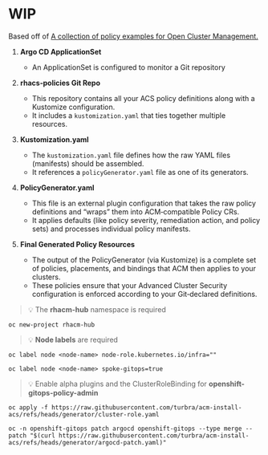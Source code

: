 
# WIP
Based off of [A collection of policy examples for Open Cluster Management.]( https://github.com/open-cluster-management-io/policy-collection/tree/main/policygenerator/policy-sets/community/acs-secure)

1. **Argo CD ApplicationSet**  
   - An ApplicationSet is configured to monitor a Git repository
     
2. **rhacs‑policies Git Repo**  
   - This repository contains all your ACS policy definitions along with a Kustomize configuration.
   - It includes a `kustomization.yaml` that ties together multiple resources.

3. **Kustomization.yaml**  
   - The `kustomization.yaml` file defines how the raw YAML files (manifests) should be assembled.
   - It references a `policyGenerator.yaml` file as one of its generators.

4. **PolicyGenerator.yaml**  
   - This file is an external plugin configuration that takes the raw policy definitions and “wraps” them into ACM‑compatible Policy CRs.
   - It applies defaults (like policy severity, remediation action, and policy sets) and processes individual policy manifests.
  
5. **Final Generated Policy Resources**  
   - The output of the PolicyGenerator (via Kustomize) is a complete set of policies, placements, and bindings that ACM then applies to your clusters.
   - These policies ensure that your Advanced Cluster Security configuration is enforced according to your Git‑declared definitions.

> 💡 The **rhacm-hub** namespace is required 
 ```
oc new-project rhacm-hub
```

> 💡 **Node labels** are required
 ```
oc label node <node-name> node-role.kubernetes.io/infra=""

oc label node <node-name> spoke-gitops=true
```

> 💡 Enable alpha plugins and the ClusterRoleBinding for **openshift-gitops-policy-admin**
 ```
oc apply -f https://raw.githubusercontent.com/turbra/acm-install-acs/refs/heads/generator/cluster-role.yaml

oc -n openshift-gitops patch argocd openshift-gitops --type merge --patch "$(curl https://raw.githubusercontent.com/turbra/acm-install-acs/refs/heads/generator/argocd-patch.yaml)"
```



